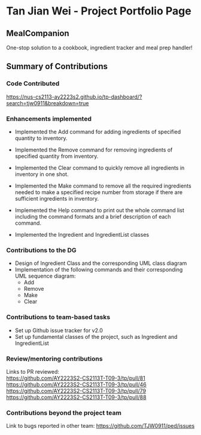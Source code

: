 # Tan Jian Wei - Project Portfolio Page

## MealCompanion
One-stop solution to a cookbook, ingredient tracker and meal prep handler!

## Summary of Contributions

### Code Contributed
https://nus-cs2113-ay2223s2.github.io/tp-dashboard/?search=tjw0911&breakdown=true

### Enhancements implemented
- Implemented the Add command for adding ingredients of specified quantity to inventory.

- Implemented the Remove command for removing ingredients of specified quantity from inventory.

- Implemented the Clear command to quickly remove all ingredients in inventory in one shot.

- Implemented the Make command to remove all the required ingredients needed to make a specified recipe number
  from storage if there are sufficient ingredients in inventory.

- Implemented the Help command to print out the whole command list including the command formats and
  a brief description of each command.

- Implemented the Ingredient and IngredientList classes

### Contributions to the DG
- Design of Ingredient Class and the corresponding UML class diagram
- Implementation of the following commands and their corresponding UML sequence diagram:
    - Add
    - Remove
    - Make
    - Clear

### Contributions to team-based tasks
- Set up Github issue tracker for v2.0
- Set up fundamental classes of the project, such as Ingredient and IngredientList

### Review/mentoring contributions
Links to PR reviewed:  
https://github.com/AY2223S2-CS2113T-T09-3/tp/pull/81
https://github.com/AY2223S2-CS2113T-T09-3/tp/pull/46
https://github.com/AY2223S2-CS2113T-T09-3/tp/pull/79
https://github.com/AY2223S2-CS2113T-T09-3/tp/pull/88

### Contributions beyond the project team
Link to bugs reported in other team:
https://github.com/TJW0911/ped/issues
